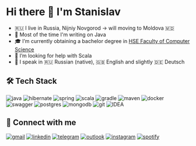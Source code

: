 # Hi there 👋 I'm Stanislav

- 🇷🇺 I live in Russia, Nijniy Novgorod -> will moving to Moldova 🇲🇩
- 🌱 Most of the time I'm writing on Java
- 🎓 I’m currently obtaining a bachelor degree in [HSE Faculty of Computer Science](https://nnov.hse.ru/en/ba/se/)
- 🤔 I’m looking for help with Scala
- 🎤 I speak in 🇷🇺 Russian (native), 🇬🇧 English and slightly 🇩🇪 Deutsch 

## 🛠 Tech Stack

![java](https://img.shields.io/badge/java-%23FFFFFF.svg?&style=for-the-badge&logo=java&logoColor=red)
![hibernate](https://img.shields.io/badge/hibernate-%23BFAF7E.svg?&style=for-the-badge&logo=hibernate&logoColor=white)
![spring](https://img.shields.io/badge/spring%20-%236DB33F.svg?&style=for-the-badge&logo=spring&logoColor=white)
![scala](https://img.shields.io/badge/scala-%23DC322F.svg?&style=for-the-badge&logo=scala&logoColor=white)
![gradle](https://img.shields.io/badge/gradle%20-%2314354C.svg?style=for-the-badge&logo=gradle)
![maven](https://img.shields.io/badge/Maven-C71A36?style=for-the-badge&logo=apache-maven)
![docker](https://img.shields.io/badge/docker-%232496ED.svg?&style=for-the-badge&logo=docker&logoColor=white) 
![swagger](https://img.shields.io/badge/swagger-%2385EA2D.svg?&style=for-the-badge&logo=swagger&logoColor=black)
![postgres](https://img.shields.io/badge/postgres-%23316192.svg?&style=for-the-badge&logo=postgresql&logoColor=white)
![mongodb](https://img.shields.io/badge/MongoDB-%234ea94b.svg?&style=for-the-badge&logo=mongodb&logoColor=white) 
![git](https://img.shields.io/badge/git%20-%23F05033.svg?&style=for-the-badge&logo=git&logoColor=white)
![IDEA](https://img.shields.io/badge/idea-%23000000.svg?&style=for-the-badge&logo=intellij-idea&logoColor=white)


## 🤝 Connect with me

[![gmail](https://img.shields.io/badge/gmail-D14836?&style=for-the-badge&logo=gmail&logoColor=white)](mailto:stanis.stoyanov@gmail.com)
[![linkedin](https://img.shields.io/badge/linkedin%20-%230077B5.svg?&style=for-the-badge&logo=linkedin&logoColor=white)](https://www.linkedin.com/in/ssstoyanov) 
[![telegram](https://img.shields.io/badge/telegram%20-%230077B5.svg?&style=for-the-badge&logo=telegram&logoColor=white)](https://t.me/slowslav) 
[![outlook](https://img.shields.io/badge/Microsoft%20Outlook-0078D4?logo=microsoft-outlook&logoColor=white&style=for-the-badge)](mailto:ssstoyanov@edu.hse.ru)
[![instagram](https://img.shields.io/badge/instagram-%23E4405F.svg?&style=for-the-badge&logo=instagram&logoColor=white)](https://www.instagram.com/9slowslav)
[![spotify](https://img.shields.io/badge/spotify-%231ED760.svg?&style=for-the-badge&logo=spotify&logoColor=white)](https://open.spotify.com/user/tut8cj6wcv761ixnwjoxfx4xc)
